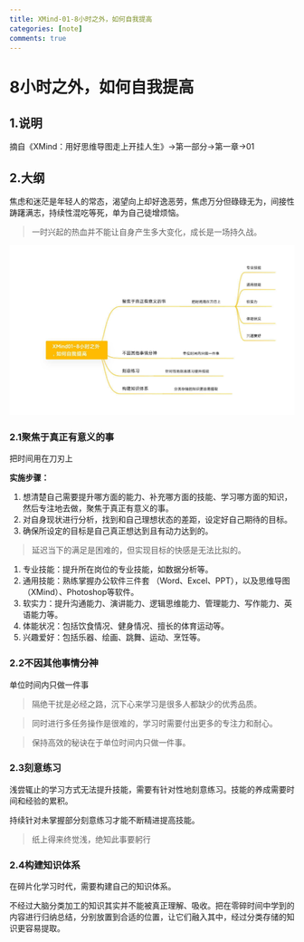 ```yaml
---
title: XMind-01-8小时之外，如何自我提高
categories: [note]
comments: true
---
```


# 8小时之外，如何自我提高

## 1.说明

摘自《XMind：用好思维导图走上开挂人生》→第一部分→第一章→01

## 2.大纲

焦虑和迷茫是年轻人的常态，渴望向上却好逸恶劳，焦虑万分但碌碌无为，间接性踌躇满志，持续性混吃等死，单为自己徒增烦恼。

> 一时兴起的热血并不能让自身产生多大变化，成长是一场持久战。

<!-- ![](https://gitee.com/QLX3/warehouse/raw/master/XMaid-01/XMaind-01.jpg) -->

![](img/XMaid-01/XMaind-01.jpg)

### 2.1聚焦于真正有意义的事

把时间用在刀刃上

**实施步骤：**

1. 想清楚自己需要提升哪方面的能力、补充哪方面的技能、学习哪方面的知识，然后专注地去做，聚焦于真正有意义的事。
2. 对自身现状进行分析，找到和自己理想状态的差距，设定好自己期待的目标。
3. 确保所设定的目标是自己真正想达到且有动力达到的。

> 延迟当下的满足是困难的，但实现目标的快感是无法比拟的。

1. 专业技能：提升所在岗位的专业技能，如数据分析等。
2. 通用技能：熟练掌握办公软件三件套 （Word、Excel、PPT），以及思维导图（XMind）、Photoshop等软件。
3. 软实力：提升沟通能力、演讲能力、逻辑思维能力、管理能力、写作能力、英语能力等。
4. 体能状况：包括饮食情况、健身情况、擅长的体育运动等。
5. 兴趣爱好：包括乐器、绘画、跳舞、运动、烹饪等。

### 2.2不因其他事情分神

单位时间内只做一件事

> 隔绝干扰是必经之路，沉下心来学习是很多人都缺少的优秀品质。

> 同时进行多任务操作是很难的，学习时需要付出更多的专注力和耐心。

> 保持高效的秘诀在于单位时间内只做一件事。

### 2.3刻意练习

浅尝辄止的学习方式无法提升技能，需要有针对性地刻意练习。技能的养成需要时间和经验的累积。

持续针对未掌握部分刻意练习才能不断精进提高技能。

> 纸上得来终觉浅，绝知此事要躬行

### 2.4构建知识体系

在碎片化学习时代，需要构建自己的知识体系。

不经过大脑分类加工的知识其实并不能被真正理解、吸收。把在零碎时间中学到的内容进行归纳总结，分别放置到合适的位置，让它们融入其中，经过分类存储的知识更容易提取。
